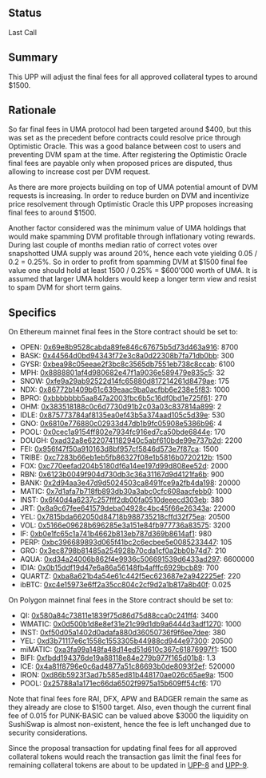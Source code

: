 ## Status

Last Call

## Summary

This UPP will adjust the final fees for all approved collateral types to around $1500.

## Rationale

So far final fees in UMA protocol had been targeted around $400, but this was set as the precedent before contracts could resolve price through Optimistic Oracle. This was a good balance between cost to users and preventing DVM spam at the time. After registering the Optimistic Oracle final fees are payable only when proposed prices are disputed, thus allowing to increase cost per DVM request.

As there are more projects building on top of UMA potential amount of DVM requests is increasing. In order to reduce burden on DVM and incentivize price resolvement through Optimistic Oracle this UPP proposes increasing final fees to around $1500.

Another factor considered was the minimum value of UMA holdings that would make spamming DVM profitable through inflationary voting rewards. During last couple of months median ratio of correct votes over snapshotted UMA supply was around 20%, hence each vote yielding 0.05 / 0.2 = 0.25%. So in order to profit from spamming DVM at $1500 final fee value one should hold at least 1500 / 0.25% = $600'000 worth of UMA. It is assumed that larger UMA holders would keep a longer term view and resist to spam DVM for short term gains.

## Specifics

On Ethereum mainnet final fees in the Store contract should be set to:
* OPEN: [0x69e8b9528cabda89fe846c67675b5d73d463a916](https://etherscan.io/address/0x69e8b9528cabda89fe846c67675b5d73d463a916): 8700
* BASK: [0x44564d0bd94343f72e3c8a0d22308b7fa71db0bb](https://etherscan.io/address/0x44564d0bd94343f72e3c8a0d22308b7fa71db0bb): 300
* GYSR: [0xbea98c05eeae2f3bc8c3565db7551eb738c8ccab](https://etherscan.io/address/0xbea98c05eeae2f3bc8c3565db7551eb738c8ccab): 6100
* MPH: [0x8888801af4d980682e47f1a9036e589479e835c5](https://etherscan.io/address/0x8888801af4d980682e47f1a9036e589479e835c5): 32
* SNOW: [0xfe9a29ab92522d14fc65880d817214261d8479ae](https://etherscan.io/address/0xfe9a29ab92522d14fc65880d817214261d8479ae): 175
* NDX: [0x86772b1409b61c639eaac9ba0acfbb6e238e5f83](https://etherscan.io/address/0x86772b1409b61c639eaac9ba0acfbb6e238e5f83): 1000
* BPRO: [0xbbbbbbb5aa847a2003fbc6b5c16df0bd1e725f61](https://etherscan.io/address/0xbbbbbbb5aa847a2003fbc6b5c16df0bd1e725f61): 270
* OHM: [0x383518188c0c6d7730d91b2c03a03c837814a899](https://etherscan.io/address/0x383518188c0c6d7730d91b2c03a03c837814a899): 2
* IDLE: [0x875773784af8135ea0ef43b5a374aad105c5d39e](https://etherscan.io/address/0x875773784af8135ea0ef43b5a374aad105c5d39e): 530
* GNO: [0x6810e776880c02933d47db1b9fc05908e5386b96](https://etherscan.io/address/0x6810e776880c02933d47db1b9fc05908e5386b96): 4
* POOL: [0x0cec1a9154ff802e7934fc916ed7ca50bde6844e](https://etherscan.io/address/0x0cec1a9154ff802e7934fc916ed7ca50bde6844e): 170
* DOUGH: [0xad32a8e6220741182940c5abf610bde99e737b2d](https://etherscan.io/address/0xad32a8e6220741182940c5abf610bde99e737b2d): 2200
* FEI: [0x956f47f50a910163d8bf957cf5846d573e7f87ca](https://etherscan.io/address/0x956f47f50a910163d8bf957cf5846d573e7f87ca): 1500
* TRIBE: [0xc7283b66eb1eb5fb86327f08e1b5816b0720212b](https://etherscan.io/address/0xc7283b66eb1eb5fb86327f08e1b5816b0720212b): 1500
* FOX: [0xc770eefad204b5180df6a14ee197d99d808ee52d](https://etherscan.io/address/0xc770eefad204b5180df6a14ee197d99d808ee52d): 2000
* RBN: [0x6123b0049f904d730db3c36a31167d9d4121fa6b](https://etherscan.io/address/0x6123b0049f904d730db3c36a31167d9d4121fa6b): 900
* BANK: [0x2d94aa3e47d9d5024503ca8491fce9a2fb4da198](https://etherscan.io/address/0x2d94aa3e47d9d5024503ca8491fce9a2fb4da198): 20000
* MATIC: [0x7d1afa7b718fb893db30a3abc0cfc608aacfebb0](https://etherscan.io/address/0x7d1afa7b718fb893db30a3abc0cfc608aacfebb0): 1000
* INST: [0x6f40d4a6237c257fff2db00fa0510deeecd303eb](https://etherscan.io/address/0x6f40d4a6237c257fff2db00fa0510deeecd303eb): 380
* JRT: [0x8a9c67fee641579deba04928c4bc45f66e26343a](https://etherscan.io/address/0x8a9c67fee641579deba04928c4bc45f66e26343a): 22000
* YEL: [0x7815bda662050d84718b988735218cffd32f75ea](https://etherscan.io/address/0x7815bda662050d84718b988735218cffd32f75ea): 20500
* VOL: [0x5166e09628b696285e3a151e84fb977736a83575](https://etherscan.io/address/0x5166e09628b696285e3a151e84fb977736a83575): 3200
* IF: [0xb0e1fc65c1a741b4662b813eb787d369b8614af1](https://etherscan.io/address/0xb0e1fc65c1a741b4662b813eb787d369b8614af1): 980
* PERP: [0xbc396689893d065f41bc2c6ecbee5e0085233447](https://etherscan.io/address/0xbc396689893d065f41bc2c6ecbee5e0085233447): 105
* GRO: [0x3ec8798b81485a254928b70cda1cf0a2bb0b74d7](https://etherscan.io/address/0x3ec8798b81485a254928b70cda1cf0a2bb0b74d7): 210
* AQUA: [0xd34a24006b862f4e9936c506691539d6433ad297](https://etherscan.io/address/0xd34a24006b862f4e9936c506691539d6433ad297): 6600000
* IDIA: [0x0b15ddf19d47e6a86a56148fb4afffc6929bcb89](https://etherscan.io/address/0x0b15ddf19d47e6a86a56148fb4afffc6929bcb89): 700
* QUARTZ: [0xba8a621b4a54e61c442f5ec623687e2a942225ef](https://etherscan.io/address/0xba8a621b4a54e61c442f5ec623687e2a942225ef): 220
* ibBTC: [0xc4e15973e6ff2a35cc804c2cf9d2a1b817a8b40f](https://etherscan.io/address/0xc4e15973e6ff2a35cc804c2cf9d2a1b817a8b40f): 0.025

On Polygon mainnet final fees in the Store contract should be set to:

* QI: [0x580a84c73811e1839f75d86d75d88cca0c241ff4](https://polygonscan.com/address/0x580a84c73811e1839f75d86d75d88cca0c241ff4): 3400
* WMATIC: [0x0d500b1d8e8ef31e21c99d1db9a6444d3adf1270](https://polygonscan.com/address/0x0d500b1d8e8ef31e21c99d1db9a6444d3adf1270): 1000
* INST: [0xf50d05a1402d0adafa880d36050736f9f6ee7dee](https://polygonscan.com/address/0xf50d05a1402d0adafa880d36050736f9f6ee7dee): 380
* YEL: [0xd3b71117e6c1558c1553305b44988cd944e97300](https://polygonscan.com/address/0xd3b71117e6c1558c1553305b44988cd944e97300): 20500
* miMATIC: [0xa3fa99a148fa48d14ed51d610c367c61876997f1](https://polygonscan.com/address/0xa3fa99a148fa48d14ed51d610c367c61876997f1): 1500
* BIFI: [0xfbdd194376de19a88118e84e279b977f165d01b8](https://polygonscan.com/address/0xfbdd194376de19a88118e84e279b977f165d01b8): 1.3
* ICE: [0x4a81f8796e0c6ad4877a51c86693b0de8093f2ef](https://polygonscan.com/address/0x4a81f8796e0c6ad4877a51c86693b0de8093f2ef): 520000
* IRON: [0xd86b5923f3ad7b585ed81b448170ae026c65ae9a](https://polygonscan.com/address/0xd86b5923f3ad7b585ed81b448170ae026c65ae9a): 1500
* POOL: [0x25788a1a171ec66da6502f9975a15b609ff54cf6](https://polygonscan.com/address/0x25788a1a171ec66da6502f9975a15b609ff54cf6): 170

Note that final fees fore RAI, DFX, APW and BADGER remain the same as they already are close to $1500 target. Also, even though the current final fee of 0.015 for PUNK-BASIC can be valued above $3000 the liquidity on SushiSwap is almost non-existent, hence the fee is left unchanged due to security considerations.

Since the proposal transaction for updating final fees for all approved collateral tokens would reach the transaction gas limit the final fees for remaining collateral tokens are about to be updated in [UPP-8](https://github.com/UMAprotocol/UMIPs/blob/master/UPPs/upp-8.md) and [UPP-9](https://github.com/UMAprotocol/UMIPs/blob/master/UPPs/upp-9.md).
